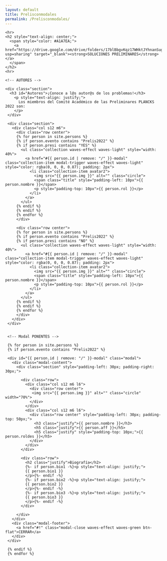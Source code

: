 ```yaml
---
layout: default
title: Prelisconmodales
permalink: /Prelisconmodales/
---
```


<div class="no-pad-top" id="index-page">
  <div class="container">
    
    <hr>
    <h2 style="text-align: center;">
      <span style="color: #A1A7EA;">
        <a href="https://drive.google.com/drive/folders/17blBbgvKqz17WHktJYhnanSugrKsyZYD?usp=sharing" target="_blank"><strong>SOLUCIONES PRELIMINARES</strong></a>
      </span>
    </h2>
    <hr>
    
    <!-- AUTORES -->

    <div class="section">
      <h3 id="Autores">¡Conoce a l@s autor@s de los problemas!</h3>
        <p style="text-align: justify;">
          Los miembros del Comité Académico de las Preliminares PLANCKS 2022 son:
        </p>
     </div>

     <div class="section">
       <div class="col s12 m6">
         <div class="row center">
         {% for person in site.persons %}
         {% if person.evento contains "Prelis2022" %}
         {% if person.presi contains "YES" %}
           <ul class="collection waves-effect waves-light" style="width: 40%">
             <a href="#{{ person.id | remove: "/" }}-modal" class="collection-item modal-trigger waves-effect waves-light" style="color: rgba(0, 0, 0, 0.87); padding: 2px">
               <li class="collection-item avatar2">
                 <img src="{{ person.img }}" alt="" class="circle">
                 <span class="title" style="padding-left: 10px">{{ person.nombre }}</span>
                 <p style="padding-top: 10px">{{ person.rol }}</p>
               </li>
             </a>
           </ul>
         {% endif %}
         {% endif %}
         {% endfor %}    
         </div>
         
         <div class="row center">
         {% for person in site.persons %}
         {% if person.evento contains "Prelis2022" %}
         {% if person.presi contains "NO" %}
           <ul class="collection waves-effect waves-light" style="width: 40%">
             <a href="#{{ person.id | remove: "/" }}-modal" class="collection-item modal-trigger waves-effect waves-light" style="color: rgba(0, 0, 0, 0.87); padding: 2px">
               <li class="collection-item avatar2">
                 <img src="{{ person.img }}" alt="" class="circle">
                 <span class="title" style="padding-left: 10px">{{ person.nombre }}</span>
                 <p style="padding-top: 10px">{{ person.rol }}</p>
               </li>
             </a>
           </ul>
         {% endif %}
         {% endif %}
         {% endfor %}    
         </div>
       </div>
     </div>


     <!-- Modal PONENTES -->

     {% for person in site.persons %}
     {% if person.evento contains "Prelis2022" %}

     <div id="{{ person.id | remove: "/" }}-modal" class="modal">
       <div class="modal-content">
         <div class="section" style="padding-left: 30px; padding-right: 30px;">

           <div class="row">
             <div class="col s12 m6 l6">
               <div class="row center">
                <img src="{{ person.img }}" alt="" class="circle" width="70%">
               </div>
             </div>
             <div class="col s12 m6 l6">        
               <div class="row center" style="padding-left: 30px; padding-top: 50px;">
                 <h3 class="justify">{{ person.nombre }}</h3>
                 <h5 class="justify">{{ person.aff }}</h5>
                 <h5 class="justify" style="padding-top: 10px;">{{ person.roldes }}</h5>
               </div>
             </div>
           </div>

           <div class="row">
             <h2 class="justify">Biografía</h2>
             {%- if person.bio1 -%}<p style="text-align: justify;">
             {{ person.bio1 }}
             </p>{%- endif -%}
             {%- if person.bio2 -%}<p style="text-align: justify;">
             {{ person.bio2 }}
             </p>{%- endif -%}
             {%- if person.bio3 -%}<p style="text-align: justify;">
             {{ person.bio3 }}
             </p>{%- endif -%}
           </div>

         </div>
       </div>
       <div class="modal-footer">
         <a href="#!" class="modal-close waves-effect waves-green btn-flat">CERRAR</a>
       </div>
     </div>

     {% endif %}
     {% endfor %}

  </div>
</div>
